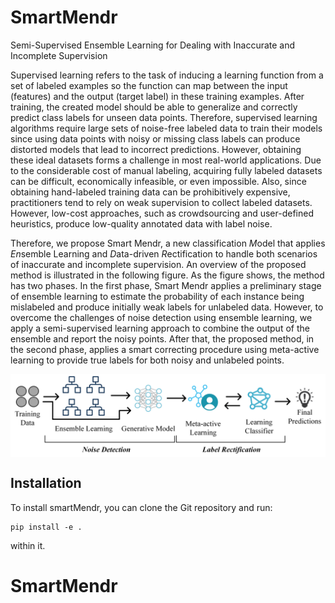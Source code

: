 # SmartMendr
Semi-Supervised Ensemble Learning for Dealing with Inaccurate and Incomplete Supervision

Supervised learning refers to the task of inducing a learning function from a set of labeled examples so the function can map between the input (features) and the output (target label) in these training examples. After training, the created model should be able to generalize and correctly predict class labels for unseen data points. Therefore, supervised learning algorithms require large sets of noise-free labeled data to train their models since using data points with noisy or missing class labels can produce distorted models that lead to incorrect predictions. However, obtaining these ideal datasets forms a challenge in most real-world applications. Due to the considerable cost of manual labeling, acquiring fully labeled datasets can be difficult, economically infeasible, or even impossible. Also, since obtaining hand-labeled training data can be prohibitively expensive, practitioners tend to rely on weak supervision to collect labeled datasets. However, low-cost approaches, such as crowdsourcing and user-defined heuristics, produce low-quality annotated data with label noise. 

Therefore, we propose Smart Mendr, a new classification *M*odel that applies *En*semble Learning and *D*ata-driven *R*ectification to handle both scenarios of inaccurate and incomplete supervision. An overview of the proposed method is illustrated in the following figure. As the figure shows, the method has two phases. In the first phase, Smart Mendr applies a preliminary stage of ensemble learning to estimate the probability of each instance being mislabeled and produce initially weak labels for unlabeled data. However, to overcome the challenges of noise detection using ensemble learning, we apply a semi-supervised learning approach to combine the output of the ensemble and report the noisy points. After that, the proposed method, in the second phase, applies a smart correcting procedure using meta-active learning to provide true labels for both noisy and unlabeled points.


<p></p>
<p align="center">
<img src="./images/smartMendr.jpg" align="center" width="700">
</p>
<p></p>

## Installation

To install smartMendr, you can clone the Git repository and run:

    pip install -e .

within it.
# SmartMendr

